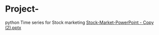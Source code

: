 # Project-
python
Time series for Stock marketing
[Stock-Market-PowerPoint - Copy (2).pptx](https://github.com/charannandi2508/Project-StockMarket/files/9567050/Stock-Market-PowerPoint.-.pptx)
